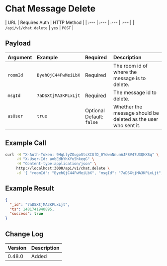 # Chat Message Delete
| URL | Requires Auth | HTTP Method |
| :--- | :--- | :--- | :--- |
| `/api/v1/chat.delete` | `yes` | `POST` |

## Payload
| Argument | Example | Required | Description |
| :--- | :--- | :--- | :--- |
| `roomId` | `ByehQjC44FwMeiLbX` | Required | The room id of where the message is to delete. |
| `msgId` | `7aDSXtjMA3KPLxLjt` | Required | The message id to delete. |
| `asUser` | `true` | Optional <br> Default: `false` | Whether the message should be deleted as the user who sent it. |

## Example Call
```bash
curl -H "X-Auth-Token: 9HqLlyZOugoStsXCUfD_0YdwnNnunAJF8V47U3QHXSq" \
     -H "X-User-Id: aobEdbYhXfu5hkeqG" \
     -H "Content-type:application/json" \
     http://localhost:3000/api/v1/chat.delete \
     -d '{ "roomId": "ByehQjC44FwMeiLbX", "msgId": "7aDSXtjMA3KPLxLjt", "asUser": true }'
```

## Example Result
```json
{
  "_id": "7aDSXtjMA3KPLxLjt",
  "ts": 1481741940895,
  "success": true
}
```

## Change Log
| Version | Description |
| :--- | :--- |
| 0.48.0 | Added |

